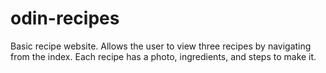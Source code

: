 # odin-recipes
Basic recipe website. Allows the user to view three recipes by navigating
from the index. Each recipe has a photo, ingredients, and steps to make it.